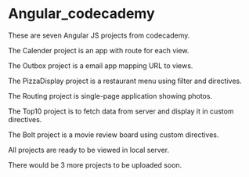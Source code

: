 # Angular_codecademy

These are seven Angular JS projects from codecademy.

The Calender project is an app with route for each view.

The Outbox project is a email app mapping URL to views.

The PizzaDisplay project is a restaurant menu using filter and directives.

The Routing project is single-page application showing photos.

The Top10 project is to fetch data from server and display it in custom directives.

The Bolt project is a movie review board using custom directives.

All projects are ready to be viewed in local server.

There would be 3 more projects to be uploaded soon.
